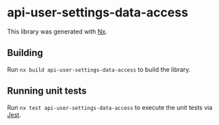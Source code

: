 # api-user-settings-data-access

This library was generated with [Nx](https://nx.dev).

## Building

Run `nx build api-user-settings-data-access` to build the library.

## Running unit tests

Run `nx test api-user-settings-data-access` to execute the unit tests via [Jest](https://jestjs.io).
